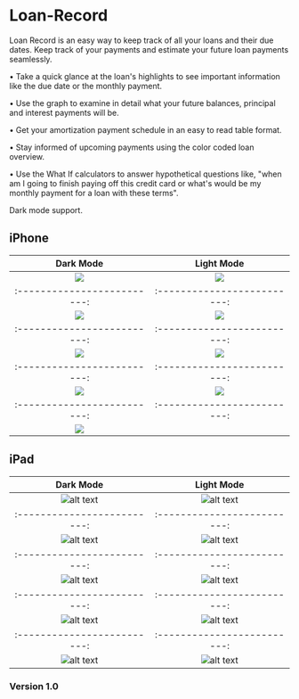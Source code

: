 # Loan-Record

Loan Record is an easy way to keep track of all your loans and their due dates. Keep track of your payments and estimate your future loan payments seamlessly.

• Take a quick glance at the loan's highlights to see important information like the due date or the monthly payment. 

• Use the graph to examine in detail what your future balances, principal and interest payments will be. 

• Get your amortization payment schedule in an easy to read table format.

• Stay informed of upcoming payments using the color coded loan overview.

• Use the What If calculators to answer hypothetical questions like, "when am I going to finish paying off this credit card or what's would be my monthly payment for a loan with these terms".

Dark mode support. 

## iPhone 

**Dark Mode** | **Light Mode**
:-------------------------:|:-------------------------:
<img src="Preview/6.5/Simulator%20Screen%20Shot%20-%20iPhone%2011%20Pro%20Max%20-%202020-06-17%20at%2019.44.02.png"/>  | <img src="Preview/6.5/Simulator%20Screen%20Shot%20-%20iPhone%2011%20Pro%20Max%20-%202020-06-17%20at%2019.49.01.png"/>
:-------------------------:|:-------------------------:
<img src="Preview/6.5/Simulator%20Screen%20Shot%20-%20iPhone%2011%20Pro%20Max%20-%202020-06-17%20at%2019.44.13.png"/> |  <img src="Preview/6.5/Simulator%20Screen%20Shot%20-%20iPhone%2011%20Pro%20Max%20-%202020-06-17%20at%2019.48.56.png"/>
:-------------------------:|:-------------------------:
<img src="Preview/6.5/Simulator%20Screen%20Shot%20-%20iPhone%2011%20Pro%20Max%20-%202020-06-17%20at%2019.48.20.png"/> | <img src="Preview/6.5/Simulator%20Screen%20Shot%20-%20iPhone%2011%20Pro%20Max%20-%202020-06-17%20at%2019.48.59.png"/>
:-------------------------:|:-------------------------:
<img src="Preview/6.5/Simulator%20Screen%20Shot%20-%20iPhone%2011%20Pro%20Max%20-%202020-06-17%20at%2019.48.39.png"/> | <img src="Preview/6.5/Simulator%20Screen%20Shot%20-%20iPhone%2011%20Pro%20Max%20-%202020-06-17%20at%2019.48.53.png"/>
:-------------------------:|:-------------------------:
<img src="Preview/6.5/Simulator%20Screen%20Shot%20-%20iPhone%2011%20Pro%20Max%20-%202020-06-17%20at%2019.48.22.png"/> | 


## iPad 

**Dark Mode** | **Light Mode**
:-------------------------:|:-------------------------:
![alt text](https://github.com/Morgan-Wilkinson/Loan-Record/blob/0f714f11a4e424e4034bfa59a12f25eeade6423e/Preview/ipad%2012.9/Simulator%20Screen%20Shot%20-%20iPad%20Pro%20(12.9-inch)%20(4th%20generation)%20-%202020-06-17%20at%2019.36.10.png)     | ![alt text](https://github.com/Morgan-Wilkinson/Loan-Record/blob/0f714f11a4e424e4034bfa59a12f25eeade6423e/Preview/ipad%2012.9/Simulator%20Screen%20Shot%20-%20iPad%20Pro%20(12.9-inch)%20(4th%20generation)%20-%202020-06-17%20at%2019.37.05.png)
:-------------------------:|:-------------------------:
![alt text](https://github.com/Morgan-Wilkinson/Loan-Record/blob/0f714f11a4e424e4034bfa59a12f25eeade6423e/Preview/ipad%2012.9/Simulator%20Screen%20Shot%20-%20iPad%20Pro%20(12.9-inch)%20(4th%20generation)%20-%202020-06-17%20at%2019.36.24.png) |  ![alt text](https://github.com/Morgan-Wilkinson/Loan-Record/blob/0f714f11a4e424e4034bfa59a12f25eeade6423e/Preview/ipad%2012.9/Simulator%20Screen%20Shot%20-%20iPad%20Pro%20(12.9-inch)%20(4th%20generation)%20-%202020-06-17%20at%2019.37.09.png)
:-------------------------:|:-------------------------:
![alt text](https://github.com/Morgan-Wilkinson/Loan-Record/blob/0f714f11a4e424e4034bfa59a12f25eeade6423e/Preview/ipad%2012.9/Simulator%20Screen%20Shot%20-%20iPad%20Pro%20(12.9-inch)%20(4th%20generation)%20-%202020-06-17%20at%2019.36.27.png) | ![alt text](https://github.com/Morgan-Wilkinson/Loan-Record/blob/0f714f11a4e424e4034bfa59a12f25eeade6423e/Preview/ipad%2012.9/Simulator%20Screen%20Shot%20-%20iPad%20Pro%20(12.9-inch)%20(4th%20generation)%20-%202020-06-17%20at%2019.37.13.png)
:-------------------------:|:-------------------------:
![alt text](https://github.com/Morgan-Wilkinson/Loan-Record/blob/0f714f11a4e424e4034bfa59a12f25eeade6423e/Preview/ipad%2012.9/Simulator%20Screen%20Shot%20-%20iPad%20Pro%20(12.9-inch)%20(4th%20generation)%20-%202020-06-17%20at%2019.36.50.png) | ![alt text](https://github.com/Morgan-Wilkinson/Loan-Record/blob/0f714f11a4e424e4034bfa59a12f25eeade6423e/Preview/ipad%2012.9/Simulator%20Screen%20Shot%20-%20iPad%20Pro%20(12.9-inch)%20(4th%20generation)%20-%202020-06-17%20at%2019.37.55.png)
:-------------------------:|:-------------------------:
![alt text](https://github.com/Morgan-Wilkinson/Loan-Record/blob/0f714f11a4e424e4034bfa59a12f25eeade6423e/Preview/ipad%2012.9/Simulator%20Screen%20Shot%20-%20iPad%20Pro%20(12.9-inch)%20(4th%20generation)%20-%202020-06-24%20at%2023.02.05.png)| ![alt text](https://github.com/Morgan-Wilkinson/Loan-Record/blob/0f714f11a4e424e4034bfa59a12f25eeade6423e/Preview/ipad%2012.9/Simulator%20Screen%20Shot%20-%20iPad%20Pro%20(12.9-inch)%20(4th%20generation)%20-%202020-06-24%20at%2023.01.54.png)



### Version 1.0


